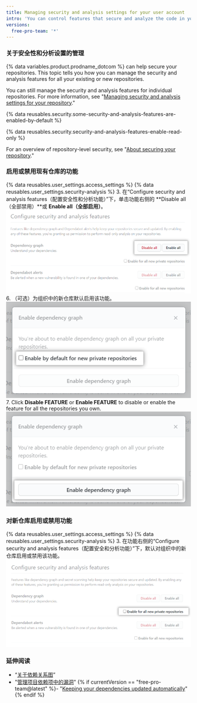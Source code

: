 ```yaml
---
title: Managing security and analysis settings for your user account
intro: 'You can control features that secure and analyze the code in your projects on {% data variables.product.prodname_dotcom %}.'
versions:
  free-pro-team: '*'
---
```


### 关于安全性和分析设置的管理

{% data variables.product.prodname_dotcom %} can help secure your repositories. This topic tells you how you can manage the security and analysis features for all your existing or new repositories.

You can still manage the security and analysis features for individual repositories. For more information, see "[Managing security and analysis settings for your repository](/github/administering-a-repository/managing-security-and-analysis-settings-for-your-repository)."

{% data reusables.security.some-security-and-analysis-features-are-enabled-by-default %}

{% data reusables.security.security-and-analysis-features-enable-read-only %}

For an overview of repository-level security, see "[About securing your repository](/github/administering-a-repository/about-securing-your-repository)."

### 启用或禁用现有仓库的功能

{% data reusables.user_settings.access_settings %}
{% data reusables.user_settings.security-analysis %}
3. 在“Configure security and analysis features（配置安全性和分析功能）”下，单击功能右侧的 **Disable all（全部禁用）**或 **Enable all（全部启用）**。 !["Configure security and analysis（配置安全性和分析）"功能的"Enable all（全部启用）"或"Disable all（全部禁用）"按钮](/assets/images/help/settings/security-and-analysis-disable-or-enable-all.png)
6. （可选）为组织中的新仓库默认启用该功能。 ![新仓库的"Enable by default（默认启用）"选项](/assets/images/help/settings/security-and-analysis-enable-by-default-in-modal.png)
7. Click **Disable FEATURE** or **Enable FEATURE** to disable or enable the feature for all the repositories you own. ![用于禁用或启用功能的按钮](/assets/images/help/settings/security-and-analysis-enable-dependency-graph.png)

### 对新仓库启用或禁用功能

{% data reusables.user_settings.access_settings %}
{% data reusables.user_settings.security-analysis %}
3. 在功能右侧的“Configure security and analysis features（配置安全和分析功能）”下，默认对组织中的新仓库启用或禁用该功能。 ![用于对新仓库启用或禁用功能的复选框](/assets/images/help/settings/security-and-analysis-enable-or-disable-feature-checkbox.png)

### 延伸阅读

- “[关于依赖关系图](/github/visualizing-repository-data-with-graphs/about-the-dependency-graph)”
- "[管理项目依赖项中的漏洞](/github/managing-security-vulnerabilities/managing-vulnerabilities-in-your-projects-dependencies)"
{% if currentVersion == "free-pro-team@latest" %}- "[Keeping your dependencies updated automatically](/github/administering-a-repository/keeping-your-dependencies-updated-automatically)"{% endif %}
